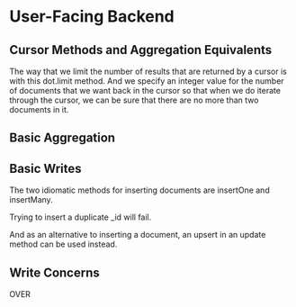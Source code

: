 # User-Facing Backend
## Cursor Methods and Aggregation Equivalents
The way that we limit the number of results that are returned by a cursor is with this dot.limit method.
And we specify an integer value for the number of documents that we want back in the cursor so that when we do iterate through the cursor, we can be sure that there are no more than two documents in it.

## Basic Aggregation

## Basic Writes
The two idiomatic methods for inserting documents are insertOne and insertMany.

Trying to insert a duplicate _id will fail.

And as an alternative to inserting a document, an upsert in an update method can be used instead.

## Write Concerns

OVER